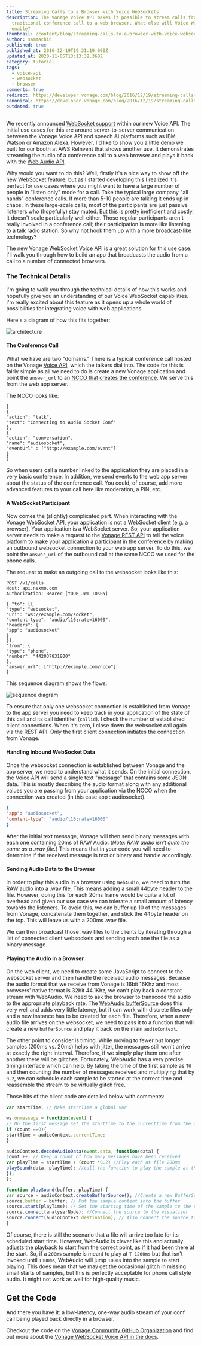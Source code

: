 ```yaml
---
title: Streaming Calls to a Browser with Voice WebSockets
description: The Vonage Voice API makes it possible to stream calls from a
  traditional conference call to a web browser. What else will Voice WebSockets
  enable?
thumbnail: /content/blog/streaming-calls-to-a-browser-with-voice-websockets-dr/audio-websockets.png
author: sammachin
published: true
published_at: 2016-12-19T19:31:19.000Z
updated_at: 2020-11-05T13:13:32.360Z
category: tutorial
tags:
  - voice-api
  - websocket
  - browser
comments: true
redirect: https://developer.vonage.com/blog/2016/12/19/streaming-calls-to-a-browser-with-voice-websockets-dr
canonical: https://developer.vonage.com/blog/2016/12/19/streaming-calls-to-a-browser-with-voice-websockets-dr
outdated: true
---
```

We recently announced [WebSocket support](https://www.nexmo.com/blog/2016/11/09/announcing-websocket-sip-early-access-integration-ibm-watson/) within our new Voice API. The initial use cases for this are around server-to-server communication between the Vonage Voice API and speech AI platforms such as IBM Watson or Amazon Alexa. However, I'd like to show you a little demo we built for our booth at AWS ReInvent that shows another use. It demonstrates streaming the audio of a conference call to a web browser and plays it back with the [Web Audio API](https://developer.mozilla.org/en-US/docs/Web/API/Web_Audio_API).

Why would you want to do this? Well, firstly it's a nice way to show off the new WebSocket feature, but as I started developing this I realized it's perfect for use cases where you might want to have a large number of people in "listen only" mode for a call. Take the typical large company "all hands" conference calls. If more than 5-10 people are talking it ends up in chaos. In these large-scale calls, most of the participants are just passive listeners who (hopefully) stay muted. But this is pretty inefficient and costly. It doesn't scale particularly well either. Those regular participants aren't really involved in a conference call; their participation is more like listening to a talk radio station. So why not hook them up with a more broadcast-like technology?

The new [Vonage WebSocket Voice API](https://developer.nexmo.com/voice/voice-api/guides/websockets) is a great solution for this use case. I'll walk you through how to build an app that broadcasts the audio from a call to a number of connected browsers.

### The Technical Details

I'm going to walk you through the technical details of how this works and hopefully give you an understanding of our Voice WebSocket capabilities. I'm really excited about this feature as it opens up a whole world of possibilities for integrating voice with web applications.

Here's a diagram of how this fits together:

![architecture](/content/blog/streaming-calls-to-a-browser-with-voice-websockets/audiosocket-arch.001.jpeg "architecture")

#### The Conference Call

What we have are two "domains." There is a typical conference call hosted on the Vonage [Voice API](https://docs.nexmo.com/voice/voice-api), which the talkers dial into. The code for this is fairly simple as all we need to do is create a new Vonage application and point the `answer_url` to an [NCCO that creates the conference](https://docs.nexmo.com/voice/voice-api/ncco-reference#conversation). We serve this from the web app server.

The NCCO looks like:

```
[
{
"action": "talk",
"text": "Connecting to Audio Socket Conf"
},
{
"action": "conversation",
"name": "audiosocket",
"eventUrl" : ["http://example.com/event"]
}
]
```

So when users call a number linked to the application they are placed in a very basic conference. In addition, we send events to the web app server about the status of the conference call. You could, of course, add more advanced features to your call here like moderation, a PIN, etc.

#### A WebSocket Participant

Now comes the (slightly) complicated part. When interacting with the Vonage WebSocket API, your application is not a WebSocket client (e.g. a browser). Your application is a WebSocket server. So, your application server needs to make a request to the <a href="https://developer.nexmo.com/api/voice?theme=dark#calls">Vonage REST API</a> to tell the voice platform to make your application a participant in the conference by making an outbound websocket connection to your web app server. To do this, we point the `answer_url` of the outbound call at the same NCCO we used for the phone calls.

The request to make an outgoing call to the websocket looks like this:

```
POST /v1/calls
Host: api.nexmo.com
Authorization: Bearer [YOUR_JWT_TOKEN]

{ "to": [{
"type": "websocket",
"uri": "ws://example.com/socket",
"content-type": "audio/l16;rate=16000",
"headers": {
"app": "audiosocket"
}
}],
"from": {
"type": "phone",
"number": "442037831800"
},
"answer_url": ["http://example.com/ncco"]
}
```

This sequence diagram shows the flows:


![sequence diagram](/content/blog/streaming-calls-to-a-browser-with-voice-websockets/audiosocket-seq.002.jpeg "sequence diagram")

To ensure that only one websocket connection is established from Vonage to the app server you need to keep track in your application of the state of this call and its call identifier (`callid`). I check the number of established client connections. When it's zero, I close down the websocket call again via the REST API. Only the first client connection initiates the connection from Vonage.

#### Handling Inbound WebSocket Data

Once the websocket connection is established between Vonage and the app server, we need to understand what it sends. On the initial connection, the Voice API will send a single text "message" that contains some JSON data. This is mostly describing the audio format along with any additional values you are passing from your application via the NCCO when the connection was created (in this case app : audiosocket).

```json
{
"app": "audiosocket",
"content-type": "audio/l16;rate=16000"
}
```

After the initial text message, Vonage will then send binary messages with each one containing 20ms of RAW Audio. (*Note: RAW audio isn't quite the same as a .wav file.*) This means that in your code you will need to determine if the received message is text or binary and handle accordingly.

#### Sending Audio Data to the Browser

In order to play this audio in a browser using `WebAudio`, we need to turn the RAW audio into a .wav file. This means adding a small 44byte header to the file. However, doing this for each 20ms frame would be quite a lot of overhead and given our use case we can tolerate a small amount of latency towards the listeners. To avoid this, we can buffer up 10 of the messages from Vonage, concatenate them together, and stick the 44byte header on the top. This will leave us with a 200ms .wav file.

We can then broadcast those .wav files to the clients by iterating through a list of connected client websockets and sending each one the file as a binary message.

#### Playing the Audio in a Browser

On the web client, we need to create some JavaScript to connect to the websocket server and then handle the received audio messages. Because the audio format that we receive from Vonage is 16bit 16Khz and most browsers' native format is 32bit 44.1Khz, we can't play back a constant stream with WebAudio. We need to ask the browser to transcode the audio to the appropriate playback rate. The [WebAudio bufferSource](https://developer.mozilla.org/en-US/docs/Web/API/AudioBufferSourceNode) does this very well and adds very little latency, but it can work with discrete files only and a new instance has to be created for each file. Therefore, when a new audio file arrives on the websocket, we need to pass it to a function that will create a new `bufferSource` and play it back on the main `audioContext`.

The other point to consider is timing. While moving to fewer but longer samples (200ms vs. 20ms) helps with jitter, the messages still won't arrive at exactly the right interval. Therefore, if we simply play them one after another there will be glitches. Fortunately, WebAudio has a very precise timing interface which can help. By taking the time of the first sample as `T0` and then counting the number of messages received and multiplying that by `0.2`, we can schedule each sample to be started at the correct time and reassemble the stream to be virtually glitch free.

Those bits of the client code are detailed below with comments:

```js
var startTime; // Make startTime a global var

ws.onmessage = function(event) {
// On the first message set the startTime to the currentTime from the audio context
if (count ==0){
startTime = audioContext.currentTime;
}

audioContext.decodeAudioData(event.data, function(data) {
count ++; // Keep a count of how many messages have been received
var playTime = startTime + (count *0.2) //Play each at file 200ms
playSound(data, playTime); //call the function to play the sample at the appropriate time
});
};

function playSound(buffer, playTime) {
var source = audioContext.createBufferSource(); //Create a new BufferSource fr the
source.buffer = buffer; // Put the sample content into the buffer
source.start(playTime); // Set the starting time of the sample to the scheduled play time
source.connect(analyserNode); //Connect the source to the visualiser
source.connect(audioContext.destination); // Also Connect the source to the audio output
}
```

Of course, there is still the scenario that a file will arrive too late for its scheduled start time. However, WebAudio is clever like this and actually adjusts the playback to start from the correct point, as if it had been there at the start. So, if a `200ms` sample is meant to play at `T 1200ms` but that isn't invoked until `1300ms`, WebAudio will jump `100ms` into the sample to start playing. This does mean that we may get the occasional glitch in missing small starts of samples, but this is perfectly acceptable for phone call style audio. It might not work as well for high-quality music.

## Get the Code

And there you have it: a low-latency, one-way audio stream of your conf call being played back directly in a browser.

Checkout the code on the [Vonage Community GitHub Organization](https://github.com/nexmo-community/audiosocket-demo) and find out more about the [Vonage WebSocket Voice API in the docs](https://developer.nexmo.com/voice/voice-api/guides/websockets).
